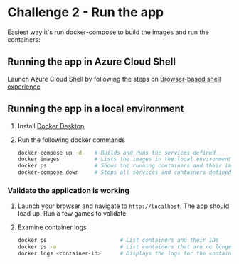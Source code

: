 # Challenge 2 - Run the app

Easiest way it's run docker-compose to build the images and run the containers:

## Running the app in Azure Cloud Shell

Launch Azure Cloud Shell by following the steps on [Browser-based shell experience](https://docs.microsoft.com/azure/cloud-shell/overview#browser-based-shell-experience)

## Running the app in a local environment

1. Install [Docker Desktop](https://www.docker.com/products/docker-desktop)
2. Run the following docker commands

    ```bash
    docker-compose up -d    # Builds and runs the services defined
    docker images           # Lists the images in the local environment - should show 4-5 imges in this case
    docker ps               # Shows the running containers and their images
    docker-compose down     # Stops all services and containers defined in the compose file
    ```

### Validate the application is working

1. Launch your browser and navigate to `http://localhost`. The app should load up. Run a few games to validate
2. Examine container logs

    ```bash
    docker ps                       # List containers and their IDs
    docker ps -a                    # List containers that are no longer running. ex crashed
    docker logs <container-id>      # Displays the logs for the container
    ```
